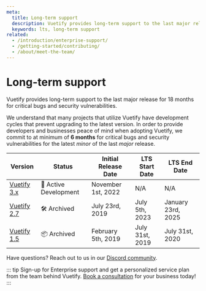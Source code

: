 ```yaml
---
meta:
  title: Long-term support
  description: Vuetify provides long-term support to the last major release for 18 months for critical bugs and security vulnerabilities
  keywords: lts, long-term support
related:
  - /introduction/enterprise-support/
  - /getting-started/contributing/
  - /about/meet-the-team/
---
```


# Long-term support

Vuetify provides long-term support to the last major release for 18 months for critical bugs and security vulnerabilities.

<PageFeatures />

<VoPromotionsCardVuetify />

We understand that many projects that utilize Vuetify have development cycles that prevent upgrading to the latest version. In order to provide developers and businesses peace of mind when adopting Vuetify, we commit to at minimum of **6 months** for critical bugs and security vulnerabilities for the latest _minor_ of the last _major_ release.

| Version | Status | Initial Release Date | LTS Start Date | LTS End Date |
| - | - | - | - | - |
| [Vuetify 3.x](https://vuetifyjs.com/) | 🚀 Active Development | November 1st, 2022 | N/A | N/A |
| [Vuetify 2.7](https://v2.vuetifyjs.com/) | 🛠️ Archived | July 23rd, 2019 | July 5th, 2023 | January 23rd, 2025 |
| [Vuetify 1.5](https://v15.vuetifyjs.com/) | 📦 Archived | February 5th, 2019 | July 31st, 2019 | July 31st, 2020 |

Have questions? Reach out to us in our [Discord community](https://community.vuetifyjs.com).

::: tip
  Sign-up for Enterprise support and get a personalized service plan from the team behind Vuetify. [Book a consultation](/introduction/enterprise-support/) for your business today!
:::

